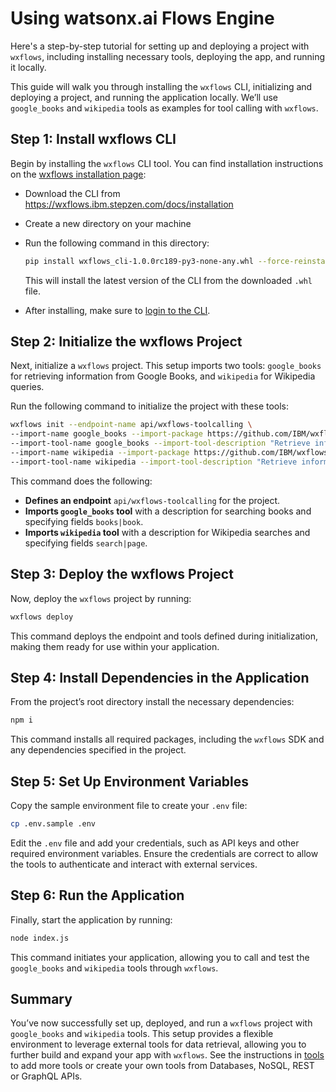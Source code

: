 # Using watsonx.ai Flows Engine

Here's a step-by-step tutorial for setting up and deploying a project with `wxflows`, including installing necessary tools, deploying the app, and running it locally.

This guide will walk you through installing the `wxflows` CLI, initializing and deploying a project, and running the application locally. We’ll use `google_books` and `wikipedia` tools as examples for tool calling with `wxflows`.

## Step 1: Install wxflows CLI

Begin by installing the `wxflows` CLI tool. You can find installation instructions on the [wxflows installation page](https://wxflows.ibm.stepzen.com/docs/installation):

  - Download the CLI from https://wxflows.ibm.stepzen.com/docs/installation
  - Create a new directory on your machine
  - Run the following command in this directory:

    ```bash
    pip install wxflows_cli-1.0.0rc189-py3-none-any.whl --force-reinstall
    ```

    This will install the latest version of the CLI from the downloaded `.whl` file.

  - After installing, make sure to [login to the CLI](https://wxflows.ibm.stepzen.com/docs/authentication).

## Step 2: Initialize the wxflows Project

Next, initialize a `wxflows` project. This setup imports two tools: `google_books` for retrieving information from Google Books, and `wikipedia` for Wikipedia queries.

Run the following command to initialize the project with these tools:

```bash
wxflows init --endpoint-name api/wxflows-toolcalling \
--import-name google_books --import-package https://github.com/IBM/wxflows/raw/refs/heads/main/tools/google_books.zip \
--import-tool-name google_books --import-tool-description "Retrieve information from Google Books. Find books by search string, for example to search for Daniel Keyes 'Flowers for Algernon' use q: 'intitle:flowers+inauthor:keyes'" --import-tool-fields "books|book" \
--import-name wikipedia --import-package https://github.com/IBM/wxflows/raw/refs/heads/main/tools/wikipedia.zip \
--import-tool-name wikipedia --import-tool-description "Retrieve information from Wikipedia." --import-tool-fields "search|page"
```

This command does the following:

- **Defines an endpoint** `api/wxflows-toolcalling` for the project.
- **Imports `google_books` tool** with a description for searching books and specifying fields `books|book`.
- **Imports `wikipedia` tool** with a description for Wikipedia searches and specifying fields `search|page`.

## Step 3: Deploy the wxflows Project

Now, deploy the `wxflows` project by running:

```bash
wxflows deploy
```

This command deploys the endpoint and tools defined during initialization, making them ready for use within your application.

## Step 4: Install Dependencies in the Application

From the project’s root directory install the necessary dependencies:

```bash
npm i
```

This command installs all required packages, including the `wxflows` SDK and any dependencies specified in the project.

## Step 5: Set Up Environment Variables

Copy the sample environment file to create your `.env` file:

```bash
cp .env.sample .env
```

Edit the `.env` file and add your credentials, such as API keys and other required environment variables. Ensure the credentials are correct to allow the tools to authenticate and interact with external services.

## Step 6: Run the Application

Finally, start the application by running:

```bash
node index.js
```

This command initiates your application, allowing you to call and test the `google_books` and `wikipedia` tools through `wxflows`.

## Summary

You’ve now successfully set up, deployed, and run a `wxflows` project with `google_books` and `wikipedia` tools. This setup provides a flexible environment to leverage external tools for data retrieval, allowing you to further build and expand your app with `wxflows`. See the instructions in [tools](../../../tools/README.md) to add more tools or create your own tools from Databases, NoSQL, REST or GraphQL APIs.